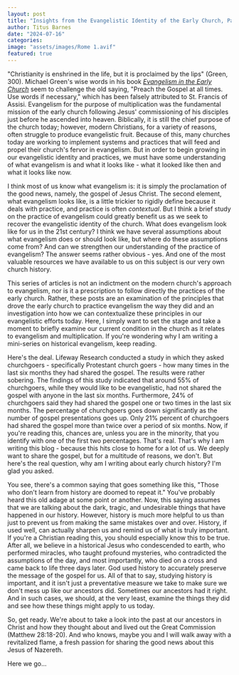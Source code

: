 ```yaml
---
layout: post
title: "Insights from the Evangelistic Identity of the Early Church, Part 1"
author: Titus Barnes
date: "2024-07-16"
categories:
image: "assets/images/Rome 1.avif"
featured: true
---
```


"Christianity is enshrined in the life, but it is proclaimed by the lips" (Green, 300). Michael Green's wise words in his book [_Evangelism in the Early Church_](https://www.amazon.com/Evangelism-Early-Church-Michael-Green/dp/0802827683/ref=sr_1_1?crid=3RDCI4BALEHVC&dib=eyJ2IjoiMSJ9.aSaBfIh7586dWzxpOnNhHxY2dCjlN552akKWqhks3exWQUvYHJvrXuS178Xl1FrJ5MOB644mXwijDwrww1ktBFFiZ0Sp_nhnzvub2DWeNI5dviL2xzxn7tpOGXzNYK64VZJqR2a1WC8YRbju1-jJ3XZ7s_JMwyIjIfgXK4-3QCgBC5BjOKjI8wLjWcviF9v6AB3wxikGQaDZdElUoKOwl0tinPHBxRnDjI0HRVvT8Ek.o9WbTFszofayhkcShV_EKKJEspIjNYvoLOw9TAHY8fQ&dib_tag=se&keywords=evangelism+in+the+early+church&qid=1720812665&s=books&sprefix=evangelism+in+the+early+church%2Cstripbooks%2C83&sr=1-1) seem to challenge the old saying, "Preach the Gospel at all times. Use words if necessary," which has been falsely attributed to St. Francis of Assisi. Evangelism for the purpose of multiplication was the fundamental mission of the early church following Jesus' commissioning of his disciples just before he ascended into heaven. Biblically, it is still the chief purpose of the church today; however, modern Christians, for a variety of reasons, often struggle to produce evangelistic fruit. Because of this, many churches today are working to implement systems and practices that will feed and propel their church's fervor in evangelism. But in order to begin growing in our evangelistic identity and practices, we must have some understanding of what evangelism is and what it looks like - what it looked like then and what it looks like now.

I think most of us know what evangelism is: it is simply the proclamation of the good news, namely, the gospel of Jesus Christ. The second element, what evangelism looks like, is a little trickier to rigidly define because it deals with practice, and practice is often _contextual_. But I think a brief study on the practice of evangelism could greatly benefit us as we seek to recover the evangelistic identity of the church. What does evangelism look like for us in the 21st century? I think we have several assumptions about what evangelism does or should look like, but where do these assumptions come from? And can we strengthen our understanding of the practice of evangelism? The answer seems rather obvious - yes. And one of the most valuable resources we have available to us on this subject is our very own church history.

This series of articles is not an indictment on the modern church's approach to evangelism, nor is it a prescription to follow directly the practices of the early church. Rather, these posts are an examination of the principles that drove the early church to practice evangelism the way they did and an investigation into how we can contextualize these principles in our evangelistic efforts today. Here, I simply want to set the stage and take a moment to briefly examine our current condition in the church as it relates to evangelism and multiplication. If you're wondering why I am writing a mini-series on historical evangelism, keep reading.

Here's the deal. Lifeway Research conducted a study in which they asked churchgoers - specifically Protestant church goers - how many times in the last six months they had shared the gospel. The results were rather sobering. The findings of this study indicated that around 55% of churchgoers, while they would like to be evangelistic, had not shared the gospel with anyone in the last six months. Furthermore, 24% of churchgoers said they had shared the gospel one or two times in the last six months. The percentage of churchgoers goes down significantly as the number of gospel presentations goes up. Only 21% percent of churchgoers had shared the gospel more than twice over a period of six months. Now, if you're reading this, chances are, unless you are in the minority, that you identify with one of the first two percentages. That's real. That's why I am writing this blog - because this hits close to home for a lot of us. We deeply want to share the gospel, but for a multitude of reasons, we don't.  But here's the real question, why am I writing about early church history? I'm glad you asked.

You see, there's a common saying that goes something like this, "Those who don't learn from history are doomed to repeat it." You've probably heard this old adage at some point or another. Now, this saying assumes that we are talking about the dark, tragic, and undesirable things that have happened in our history. However, history is much more helpful to us than just to prevent us from making the same mistakes over and over. History, if used well, can actually sharpen us and remind us of what is truly important. If you're a Christian reading this, you should especially know this to be true. After all, we believe in a historical Jesus who condescended to earth, who performed miracles, who taught profound mysteries, who contradicted the assumptions of the day, and most importantly, who died on a cross and came back to life three days later. God used history to accurately preserve the message of the gospel for us. All of that to say, studying history is important, and it isn't just a preventative measure we take to make sure we don't mess up like our ancestors did. Sometimes our ancestors had it right. And in such cases, we should, at the very least, examine the things they did and see how these things might apply to us today.

So, get ready. We're about to take a look into the past at our ancestors in Christ and how they thought about and lived out the Great Commission (Matthew 28:18-20). And who knows, maybe you and I will walk away with a revitalized flame, a fresh passion for sharing the good news about this Jesus of Nazereth. 

Here we go...